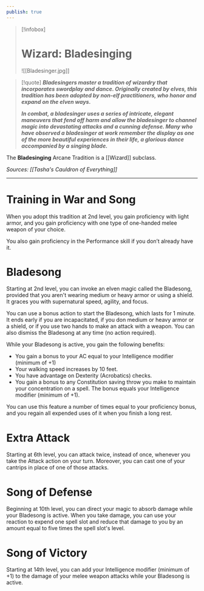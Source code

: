 ```yaml
---
publish: true
---
```

> [!infobox]
> # Wizard: Bladesinging
> ![[Bladesinger.jpg]]

> [!quote]
> **_Bladesingers master a tradition of wizardry that incorporates swordplay and dance. Originally created by elves, this tradition has been adopted by non-elf practitioners, who honor and expand on the elven ways._**
>
> **_In combat, a bladesinger uses a series of intricate, elegant maneuvers that fend off harm and allow the bladesinger to channel magic into devastating attacks and a cunning defense. Many who have observed a bladesinger at work remember the display as one of the more beautiful experiences in their life, a glorious dance accompanied by a singing blade._**

The **Bladesinging** Arcane Tradition is a [[Wizard]] subclass.

*Sources: [[Tasha's Cauldron of Everything]]*
***
# Training in War and Song
When you adopt this tradition at 2nd level, you gain proficiency with light armor, and you gain proficiency with one type of one-handed melee weapon of your choice.

You also gain proficiency in the Performance skill if you don’t already have it.
# Bladesong
Starting at 2nd level, you can invoke an elven magic called the Bladesong, provided that you aren't wearing medium or heavy armor or using a shield. It graces you with supernatural speed, agility, and focus.

You can use a bonus action to start the Bladesong, which lasts for 1 minute. It ends early if you are incapacitated, if you don medium or heavy armor or a shield, or if you use two hands to make an attack with a weapon. You can also dismiss the Bladesong at any time (no action required).

While your Bladesong is active, you gain the following benefits:
- You gain a bonus to your AC equal to your Intelligence modifier (minimum of +1)
- Your walking speed increases by 10 feet.
- You have advantage on Dexterity (Acrobatics) checks.
- You gain a bonus to any Constitution saving throw you make to maintain your concentration on a spell. The bonus equals your Intelligence modifier (minimum of +1).

You can use this feature a number of times equal to your proficiency bonus, and you regain all expended uses of it when you finish a long rest.
# Extra Attack
Starting at 6th level, you can attack twice, instead of once, whenever you take the Attack action on your turn. Moreover, you can cast one of your cantrips in place of one of those attacks.
# Song of Defense
Beginning at 10th level, you can direct your magic to absorb damage while your Bladesong is active. When you take damage, you can use your reaction to expend one spell slot and reduce that damage to you by an amount equal to five times the spell slot's level.
# Song of Victory
Starting at 14th level, you can add your Intelligence modifier (minimum of +1) to the damage of your melee weapon attacks while your Bladesong is active.